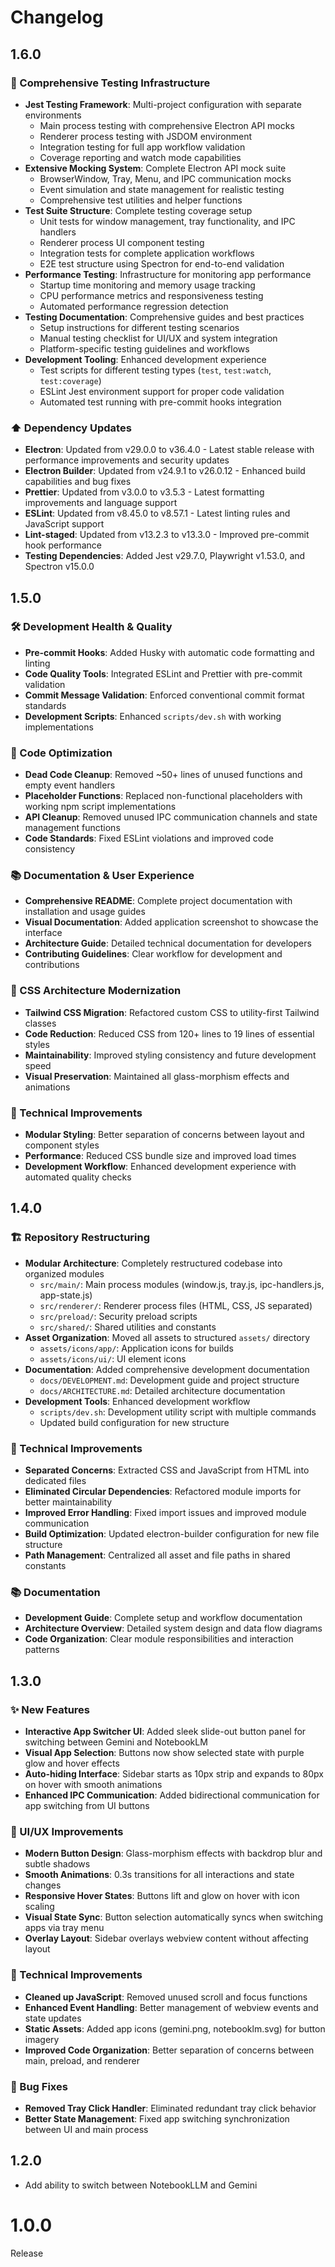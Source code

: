# Changelog

## 1.6.0

### 🧪 Comprehensive Testing Infrastructure

- **Jest Testing Framework**: Multi-project configuration with separate environments
  - Main process testing with comprehensive Electron API mocks
  - Renderer process testing with JSDOM environment
  - Integration testing for full app workflow validation
  - Coverage reporting and watch mode capabilities
- **Extensive Mocking System**: Complete Electron API mock suite
  - BrowserWindow, Tray, Menu, and IPC communication mocks
  - Event simulation and state management for realistic testing
  - Comprehensive test utilities and helper functions
- **Test Suite Structure**: Complete testing coverage setup
  - Unit tests for window management, tray functionality, and IPC handlers
  - Renderer process UI component testing
  - Integration tests for complete application workflows
  - E2E test structure using Spectron for end-to-end validation
- **Performance Testing**: Infrastructure for monitoring app performance
  - Startup time monitoring and memory usage tracking
  - CPU performance metrics and responsiveness testing
  - Automated performance regression detection
- **Testing Documentation**: Comprehensive guides and best practices
  - Setup instructions for different testing scenarios
  - Manual testing checklist for UI/UX and system integration
  - Platform-specific testing guidelines and workflows
- **Development Tooling**: Enhanced development experience
  - Test scripts for different testing types (`test`, `test:watch`, `test:coverage`)
  - ESLint Jest environment support for proper code validation
  - Automated test running with pre-commit hooks integration

### ⬆️ Dependency Updates

- **Electron**: Updated from v29.0.0 to v36.4.0 - Latest stable release with performance improvements and security updates
- **Electron Builder**: Updated from v24.9.1 to v26.0.12 - Enhanced build capabilities and bug fixes
- **Prettier**: Updated from v3.0.0 to v3.5.3 - Latest formatting improvements and language support
- **ESLint**: Updated from v8.45.0 to v8.57.1 - Latest linting rules and JavaScript support
- **Lint-staged**: Updated from v13.2.3 to v13.3.0 - Improved pre-commit hook performance
- **Testing Dependencies**: Added Jest v29.7.0, Playwright v1.53.0, and Spectron v15.0.0

## 1.5.0

### 🛠️ Development Health & Quality

- **Pre-commit Hooks**: Added Husky with automatic code formatting and linting
- **Code Quality Tools**: Integrated ESLint and Prettier with pre-commit validation
- **Commit Message Validation**: Enforced conventional commit format standards
- **Development Scripts**: Enhanced `scripts/dev.sh` with working implementations

### 🔧 Code Optimization

- **Dead Code Cleanup**: Removed ~50+ lines of unused functions and empty event handlers
- **Placeholder Functions**: Replaced non-functional placeholders with working npm script implementations
- **API Cleanup**: Removed unused IPC communication channels and state management functions
- **Code Standards**: Fixed ESLint violations and improved code consistency

### 📚 Documentation & User Experience

- **Comprehensive README**: Complete project documentation with installation and usage guides
- **Visual Documentation**: Added application screenshot to showcase the interface
- **Architecture Guide**: Detailed technical documentation for developers
- **Contributing Guidelines**: Clear workflow for development and contributions

### 🎨 CSS Architecture Modernization

- **Tailwind CSS Migration**: Refactored custom CSS to utility-first Tailwind classes
- **Code Reduction**: Reduced CSS from 120+ lines to 19 lines of essential styles
- **Maintainability**: Improved styling consistency and future development speed
- **Visual Preservation**: Maintained all glass-morphism effects and animations

### 🔧 Technical Improvements

- **Modular Styling**: Better separation of concerns between layout and component styles
- **Performance**: Reduced CSS bundle size and improved load times
- **Development Workflow**: Enhanced development experience with automated quality checks

## 1.4.0

### 🏗️ Repository Restructuring

- **Modular Architecture**: Completely restructured codebase into organized modules
  - `src/main/`: Main process modules (window.js, tray.js, ipc-handlers.js, app-state.js)
  - `src/renderer/`: Renderer process files (HTML, CSS, JS separated)
  - `src/preload/`: Security preload scripts
  - `src/shared/`: Shared utilities and constants
- **Asset Organization**: Moved all assets to structured `assets/` directory
  - `assets/icons/app/`: Application icons for builds
  - `assets/icons/ui/`: UI element icons
- **Documentation**: Added comprehensive development documentation
  - `docs/DEVELOPMENT.md`: Development guide and project structure
  - `docs/ARCHITECTURE.md`: Detailed architecture documentation
- **Development Tools**: Enhanced development workflow
  - `scripts/dev.sh`: Development utility script with multiple commands
  - Updated build configuration for new structure

### 🔧 Technical Improvements

- **Separated Concerns**: Extracted CSS and JavaScript from HTML into dedicated files
- **Eliminated Circular Dependencies**: Refactored module imports for better maintainability
- **Improved Error Handling**: Fixed import issues and improved module communication
- **Build Optimization**: Updated electron-builder configuration for new file structure
- **Path Management**: Centralized all asset and file paths in shared constants

### 📚 Documentation

- **Development Guide**: Complete setup and workflow documentation
- **Architecture Overview**: Detailed system design and data flow diagrams
- **Code Organization**: Clear module responsibilities and interaction patterns

## 1.3.0

### ✨ New Features

- **Interactive App Switcher UI**: Added sleek slide-out button panel for switching between Gemini and NotebookLM
- **Visual App Selection**: Buttons now show selected state with purple glow and hover effects
- **Auto-hiding Interface**: Sidebar starts as 10px strip and expands to 80px on hover with smooth animations
- **Enhanced IPC Communication**: Added bidirectional communication for app switching from UI buttons

### 🎨 UI/UX Improvements

- **Modern Button Design**: Glass-morphism effects with backdrop blur and subtle shadows
- **Smooth Animations**: 0.3s transitions for all interactions and state changes
- **Responsive Hover States**: Buttons lift and glow on hover with icon scaling
- **Visual State Sync**: Button selection automatically syncs when switching apps via tray menu
- **Overlay Layout**: Sidebar overlays webview content without affecting layout

### 🔧 Technical Improvements

- **Cleaned up JavaScript**: Removed unused scroll and focus functions
- **Enhanced Event Handling**: Better management of webview events and state updates
- **Static Assets**: Added app icons (gemini.png, notebooklm.svg) for button imagery
- **Improved Code Organization**: Better separation of concerns between main, preload, and renderer

### 🐛 Bug Fixes

- **Removed Tray Click Handler**: Eliminated redundant tray click behavior
- **Better State Management**: Fixed app switching synchronization between UI and main process

## 1.2.0

- Add ability to switch between NotebookLLM and Gemini

# 1.0.0

Release
